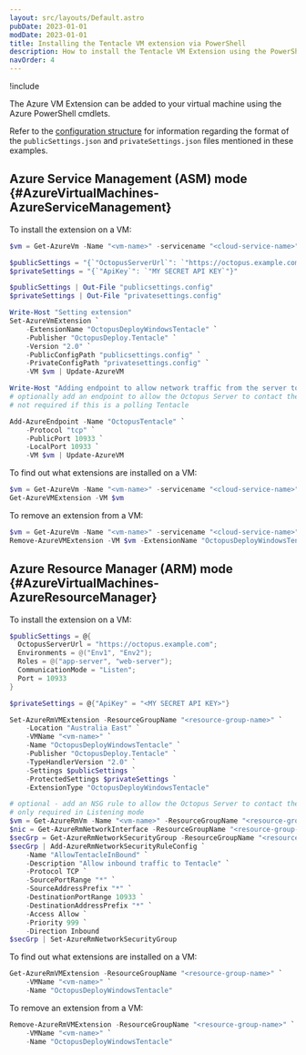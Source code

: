 ```yaml
---
layout: src/layouts/Default.astro
pubDate: 2023-01-01
modDate: 2023-01-01
title: Installing the Tentacle VM extension via PowerShell
description: How to install the Tentacle VM Extension using the PowerShell
navOrder: 4
---
```


!include <azure-vm-extension-deprecated>

The Azure VM Extension can be added to your virtual machine using the Azure PowerShell cmdlets.

Refer to the [configuration structure](/docs/infrastructure/deployment-targets/tentacle/windows/azure-virtual-machines/configuration-structure) for information regarding the format of the `publicSettings.json` and `privateSettings.json` files mentioned in these examples.

## Azure Service Management (ASM) mode {#AzureVirtualMachines-AzureServiceManagement}

To install the extension on a VM:

```powershell
$vm = Get-AzureVm -Name "<vm-name>" -servicename "<cloud-service-name>"

$publicSettings = "{`"OctopusServerUrl`": `"https://octopus.example.com`", `"Environments`": [ `"Env1`", `"Env2`" ], `"Roles`": [ `"app-server`", `"web-server`" ], `"CommunicationMode`": `"Listen`", `"Port`": 10933 }"
$privateSettings = "{`"ApiKey`": `"MY SECRET API KEY`"}"

$publicSettings | Out-File "publicsettings.config"
$privateSettings | Out-File "privatesettings.config"

Write-Host "Setting extension"
Set-AzureVmExtension `
    -ExtensionName "OctopusDeployWindowsTentacle" `
    -Publisher "OctopusDeploy.Tentacle" `
    -Version "2.0" `
    -PublicConfigPath "publicsettings.config" `
    -PrivateConfigPath "privatesettings.config" `
    -VM $vm | Update-AzureVM

Write-Host "Adding endpoint to allow network traffic from the server to the Tentacle"
# optionally add an endpoint to allow the Octopus Server to contact the Tentacle
# not required if this is a polling Tentacle

Add-AzureEndpoint -Name "OctopusTentacle" `
    -Protocol "tcp" `
    -PublicPort 10933 `
    -LocalPort 10933 `
    -VM $vm | Update-AzureVM
```

To find out what extensions are installed on a VM:

```powershell
$vm = Get-AzureVm -Name "<vm-name>" -servicename "<cloud-service-name>"
Get-AzureVMExtension -VM $vm
```

To remove an extension from a VM:

```powershell
$vm = Get-AzureVm -Name "<vm-name>" -servicename "<cloud-service-name>"
Remove-AzureVMExtension -VM $vm -ExtensionName "OctopusDeployWindowsTentacle" -Publisher "OctopusDeploy.Tentacle"
```

## Azure Resource Manager (ARM) mode {#AzureVirtualMachines-AzureResourceManager}

To install the extension on a VM:

```powershell
$publicSettings = @{
  OctopusServerUrl = "https://octopus.example.com";
  Environments = @("Env1", "Env2");
  Roles = @("app-server", "web-server");
  CommunicationMode = "Listen";
  Port = 10933
}

$privateSettings = @{"ApiKey" = "<MY SECRET API KEY>"}

Set-AzureRmVMExtension -ResourceGroupName "<resource-group-name>" `
    -Location "Australia East" `
    -VMName "<vm-name>" `
    -Name "OctopusDeployWindowsTentacle" `
    -Publisher "OctopusDeploy.Tentacle" `
    -TypeHandlerVersion "2.0" `
    -Settings $publicSettings `
    -ProtectedSettings $privateSettings `
    -ExtensionType "OctopusDeployWindowsTentacle"

# optional - add an NSG rule to allow the Octopus Server to contact the Tentacle
# only required in Listening mode
$vm = Get-AzureRmVm -Name "<vm-name>" -ResourceGroupName "<resource-group-name>"
$nic = Get-AzureRmNetworkInterface -ResourceGroupName "<resource-group-name>" | ? { $_.VirtualMachine.Id -eq $vm.Id -and $_.Primary }
$secGrp = Get-AzureRmNetworkSecurityGroup -ResourceGroupName "<resource-group-name>" | ? { $_.Id -eq $nic.NetworkSecurityGroup.Id }
$secGrp | Add-AzureRmNetworkSecurityRuleConfig `
    -Name "AllowTentacleInBound" `
    -Description "Allow inbound traffic to Tentacle" `
    -Protocol TCP `
    -SourcePortRange "*" `
    -SourceAddressPrefix "*" `
    -DestinationPortRange 10933 `
    -DestinationAddressPrefix "*" `
    -Access Allow `
    -Priority 999 `
    -Direction Inbound
$secGrp | Set-AzureRmNetworkSecurityGroup
```

To find out what extensions are installed on a VM:

```powershell
Get-AzureRmVMExtension -ResourceGroupName "<resource-group-name>" `
    -VMName "<vm-name>" `
    -Name "OctopusDeployWindowsTentacle"
```

To remove an extension from a VM:

```powershell
Remove-AzureRmVMExtension -ResourceGroupName "<resource-group-name>" `
    -VMName "<vm-name>" `
    -Name "OctopusDeployWindowsTentacle"
```
